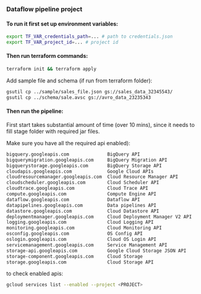 ### Dataflow pipeline project 

#### To run it first set up environment variables: 

```bash
export TF_VAR_credentials_path=... # path to credentials.json
export TF_VAR_project_id=... # project id 
```

#### Then run terraform commands: 

```bash
terraform init && terraform apply
```

Add sample file and schema (if run from terraform folder): 
```bash
gsutil cp ../sample/sales_file.json gs://sales_data_32345543/
gsutil cp ../schema/sale.avsc gs://avro_data_23235343

```

#### Then run the pipeline: 
First start takes substantial amount of time (over 10 mins), since it needs to fill stage folder with required jar files.

Make sure you have all the required api enabled): 


```bash
bigquery.googleapis.com              BigQuery API
bigquerymigration.googleapis.com     BigQuery Migration API
bigquerystorage.googleapis.com       BigQuery Storage API
cloudapis.googleapis.com             Google Cloud APIs
cloudresourcemanager.googleapis.com  Cloud Resource Manager API
cloudscheduler.googleapis.com        Cloud Scheduler API
cloudtrace.googleapis.com            Cloud Trace API
compute.googleapis.com               Compute Engine API
dataflow.googleapis.com              Dataflow API
datapipelines.googleapis.com         Data pipelines API
datastore.googleapis.com             Cloud Datastore API
deploymentmanager.googleapis.com     Cloud Deployment Manager V2 API
logging.googleapis.com               Cloud Logging API
monitoring.googleapis.com            Cloud Monitoring API
osconfig.googleapis.com              OS Config API
oslogin.googleapis.com               Cloud OS Login API
servicemanagement.googleapis.com     Service Management API
storage-api.googleapis.com           Google Cloud Storage JSON API
storage-component.googleapis.com     Cloud Storage
storage.googleapis.com               Cloud Storage API

```
to check enabled apis: 
    
```bash
gcloud services list --enabled --project <PROJECT>
```
